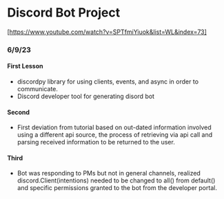 # Discord Bot Project
[https://www.youtube.com/watch?v=SPTfmiYiuok&list=WL&index=73]
### 6/9/23
#### First Lesson
- discordpy library for using clients, events, and async in order to communicate. 
- Discord developer tool for generating disord bot

#### Second
- First deviation from tutorial based on out-dated information involved using a different api source, the process of retrieving via api call and parsing received information to be returned to the user. 

#### Third
- Bot was responding to PMs but not in general channels, realized discord.Client(intentions) needed to be changed to all() from default() and specific permissions granted to the bot from the developer portal. 